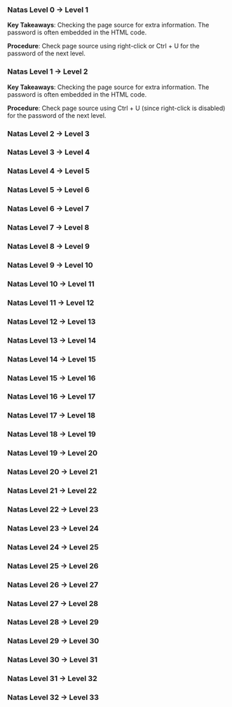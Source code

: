 ### Natas Level 0 → Level 1
**Key Takeaways**: Checking the page source for extra information. The password is often embedded in the HTML code.

**Procedure**: Check page source using right-click or Ctrl + U for the password of the next level.

### Natas Level 1 → Level 2
**Key Takeaways**: Checking the page source for extra information. The password is often embedded in the HTML code.

**Procedure**: Check page source using Ctrl + U (since right-click is disabled) for the password of the next level.

### Natas Level 2 → Level 3

### Natas Level 3 → Level 4

### Natas Level 4 → Level 5

### Natas Level 5 → Level 6

### Natas Level 6 → Level 7

### Natas Level 7 → Level 8

### Natas Level 8 → Level 9

### Natas Level 9 → Level 10

### Natas Level 10 → Level 11

### Natas Level 11 → Level 12

### Natas Level 12 → Level 13

### Natas Level 13 → Level 14

### Natas Level 14 → Level 15

### Natas Level 15 → Level 16

### Natas Level 16 → Level 17

### Natas Level 17 → Level 18

### Natas Level 18 → Level 19

### Natas Level 19 → Level 20

### Natas Level 20 → Level 21

### Natas Level 21 → Level 22

### Natas Level 22 → Level 23

### Natas Level 23 → Level 24

### Natas Level 24 → Level 25

### Natas Level 25 → Level 26

### Natas Level 26 → Level 27

### Natas Level 27 → Level 28

### Natas Level 28 → Level 29

### Natas Level 29 → Level 30

### Natas Level 30 → Level 31

### Natas Level 31 → Level 32

### Natas Level 32 → Level 33
